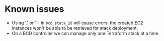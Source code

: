 # Known issues

- Using '.' or '-' in `bcd_stack_id` will cause errors: the created EC2 instances won't be able to be retrieved for stack deployment.
- On a BCD controller we can manage only one Terraform stack at a time.

